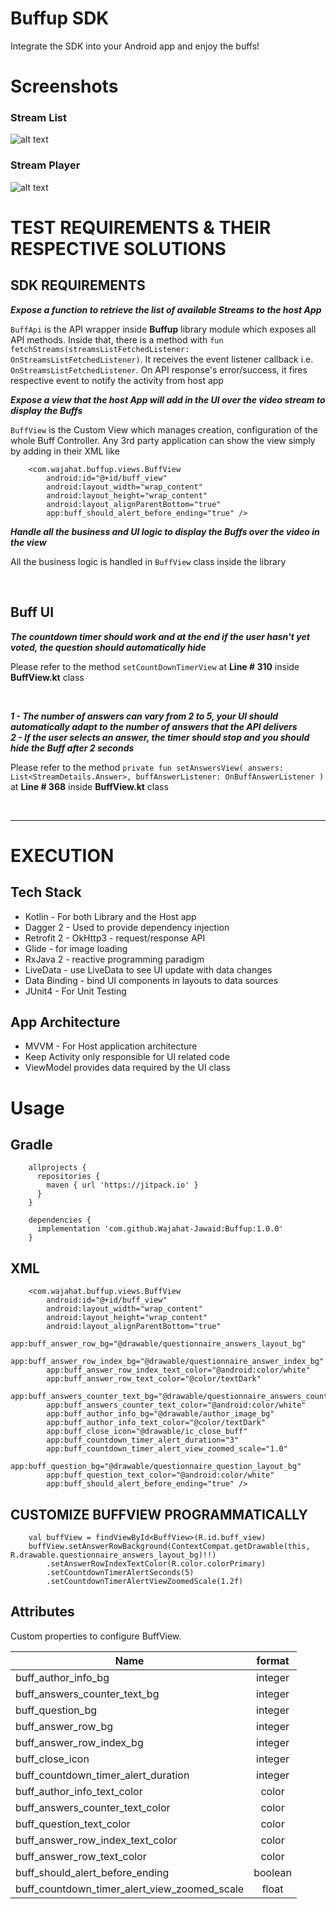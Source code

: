 # Buffup SDK
Integrate the SDK into your Android app and enjoy the buffs!

# Screenshots

### Stream List
![alt text][logo1]

[logo1]: https://github.com/Wajahat-Jawaid/Buffup/blob/master/streams%20list.jpg "Logo Title Text 1"

### Stream Player
![alt text][logo2]

[logo2]: https://github.com/Wajahat-Jawaid/Buffup/blob/master/stream%20player.jpg "Logo Title Text 2"

# TEST REQUIREMENTS & THEIR RESPECTIVE SOLUTIONS
## SDK REQUIREMENTS
**_Expose a function to retrieve the list of available Streams to the host App_**

`BuffApi` is the API wrapper inside **Buffup** library module which exposes all API methods. Inside that, there is a method with `fun fetchStreams(streamsListFetchedListener: OnStreamsListFetchedListener)`. It receives the event listener callback i.e. `OnStreamsListFetchedListener`. On API response's error/success, it fires respective event to notify the activity from host app

**_Expose a view that the host App will add in the UI over the video stream to display the Buffs_**

`BuffView` is the Custom View which manages creation, configuration of the whole Buff Controller. Any 3rd party application can show the view simply by adding in their XML like

>
        <com.wajahat.buffup.views.BuffView
            android:id="@+id/buff_view"
            android:layout_width="wrap_content"
            android:layout_height="wrap_content"
            android:layout_alignParentBottom="true"
            app:buff_should_alert_before_ending="true" />


**_Handle all the business and UI logic to display the Buffs over the video in the view_**

All the business logic is handled in `BuffView` class inside the library

<br />

## Buff UI
**_The countdown timer should work and at the end if the user hasn't yet voted, the question should automatically hide_**

Please refer to the method `setCountDownTimerView` at **Line # 310** inside **BuffView.kt** class

<br />

**_1 - The number of answers can vary from 2 to 5, your UI should automatically adapt to the number of answers that the API delivers_** <br />
**_2 - If the user selects an answer, the timer should stop and you should hide the Buff after 2 seconds_** 


Please refer to the method `private fun setAnswersView(
        answers: List<StreamDetails.Answer>,
        buffAnswerListener: OnBuffAnswerListener
    )`
  <br /> at **Line # 368** inside **BuffView.kt** class

<br />


***
# EXECUTION
## Tech Stack
* Kotlin - For both Library and the Host app
* Dagger 2 - Used to provide dependency injection
* Retrofit 2 - OkHttp3 - request/response API
* Glide - for image loading
* RxJava 2 - reactive programming paradigm
* LiveData - use LiveData to see UI update with data changes
* Data Binding - bind UI components in layouts to data sources
* JUnit4 - For Unit Testing

## App Architecture
* MVVM - For Host application architecture
* Keep Activity only responsible for UI related code
* ViewModel provides data required by the UI class

# Usage
## Gradle
>
        allprojects {
          repositories {
            maven { url 'https://jitpack.io' }
          }
        }
        
>
        dependencies {
          implementation 'com.github.Wajahat-Jawaid:Buffup:1.0.0'
        }
        
## XML
>
        <com.wajahat.buffup.views.BuffView
            android:id="@+id/buff_view"
            android:layout_width="wrap_content"
            android:layout_height="wrap_content"
            android:layout_alignParentBottom="true"
            app:buff_answer_row_bg="@drawable/questionnaire_answers_layout_bg"
            app:buff_answer_row_index_bg="@drawable/questionnaire_answer_index_bg"
            app:buff_answer_row_index_text_color="@android:color/white"
            app:buff_answer_row_text_color="@color/textDark"
            app:buff_answers_counter_text_bg="@drawable/questionnaire_answers_counter_bg"
            app:buff_answers_counter_text_color="@android:color/white"
            app:buff_author_info_bg="@drawable/author_image_bg"
            app:buff_author_info_text_color="@color/textDark"
            app:buff_close_icon="@drawable/ic_close_buff"
            app:buff_countdown_timer_alert_duration="3"
            app:buff_countdown_timer_alert_view_zoomed_scale="1.0"
            app:buff_question_bg="@drawable/questionnaire_question_layout_bg"
            app:buff_question_text_color="@android:color/white"
            app:buff_should_alert_before_ending="true" />
            
## CUSTOMIZE BUFFVIEW PROGRAMMATICALLY

> 
        val buffView = findViewById<BuffView>(R.id.buff_view)
        buffView.setAnswerRowBackground(ContextCompat.getDrawable(this, R.drawable.questionnaire_answers_layout_bg)!!)
            .setAnswerRowIndexTextColor(R.color.colorPrimary)
            .setCountdownTimerAlertSeconds(5)
            .setCountdownTimerAlertViewZoomedScale(1.2f)
        

## Attributes

Custom properties to configure  BuffView.

| Name                                         | format        |
| ---------------------------------------------|:-------------:|
| buff_author_info_bg                          | integer       |
| buff_answers_counter_text_bg                 | integer       |
| buff_question_bg                             | integer       |
| buff_answer_row_bg                           | integer       |
| buff_answer_row_index_bg                     | integer       |
| buff_close_icon                              | integer       |
| buff_countdown_timer_alert_duration          | integer       |
| buff_author_info_text_color                  | color         |
| buff_answers_counter_text_color              | color         |
| buff_question_text_color                     | color         |
| buff_answer_row_index_text_color             | color         |
| buff_answer_row_text_color                   | color         |
| buff_should_alert_before_ending              | boolean       |
| buff_countdown_timer_alert_view_zoomed_scale | float         |
